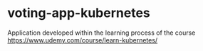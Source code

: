 # voting-app-kubernetes
Application developed within the learning process of the course https://www.udemy.com/course/learn-kubernetes/
